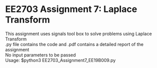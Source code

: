 # EE2703 Assignment 7: Laplace Transform
This assignment uses signals tool box to solve problems using Laplace Transform <br>
.py file contains the code and .pdf contains a detailed report of the assignment <br>
No input parameters to be passed <br>
Usage: $python3 EE2703_Assignment7_EE19B009.py